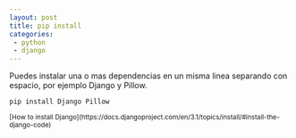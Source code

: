 ```yaml
---
layout: post
title: pip install
categories:
 - python
 - django
---
```


Puedes instalar una o mas dependencias en un misma linea separando con espacio, por ejemplo Django y Pillow.

`pip install Django Pillow`

<small>
[How to install Django](https://docs.djangoproject.com/en/3.1/topics/install/#install-the-django-code)
</small>